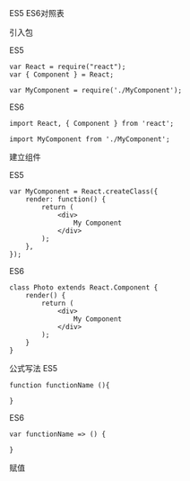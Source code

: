 ES5 ES6对照表

引入包

ES5

```
var React = require("react");
var { Component } = React;

var MyComponent = require('./MyComponent');
```

ES6

```
import React, { Component } from 'react';

import MyComponent from './MyComponent';
```


建立组件

ES5

```
var MyComponent = React.createClass({
    render: function() {
        return (
            <div>
            	My Component
            </div>
        );
    },
});
```

ES6

```
class Photo extends React.Component {
    render() {
        return (
            <div>
            	My Component
            </div>
        );
    }
}
```

公式写法
ES5
```
function functionName (){
    
}
```

ES6
```
var functionName => () {
    
}
```

赋值